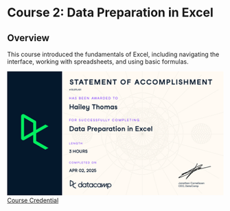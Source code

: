 # Course 2: Data Preparation in Excel

## Overview
This course introduced the fundamentals of Excel, including navigating the interface, working with spreadsheets, and using basic formulas.

![cert](https://github.com/haileyrthomas01/datacamp-excel-fundamentals/blob/main/data-preparation-in-excel/screenshots/dataprep.png)
[Course Credential](https://www.datacamp.com/completed/statement-of-accomplishment/course/17ccb54828787c03fe186d1f1cb89f70d0a9333f)
